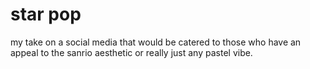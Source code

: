 # star pop
my take on a social media that would be catered to those who have an appeal to the sanrio aesthetic or really just any pastel vibe. 
